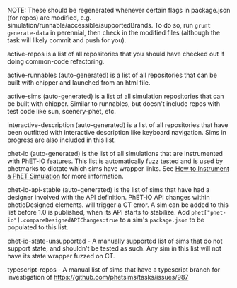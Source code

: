 
NOTE: These should be regenerated whenever certain flags in package.json (for repos) are modified, e.g. simulation/runnable/accessible/supportedBrands. 
  To do so, run `grunt generate-data` in perennial, then check in the modified files (although the task will likely commit and push for you).

active-repos is a list of all repositories that you should have checked out if doing common-code refactoring.

active-runnables (auto-generated) is a list of all repositories that can be built with chipper and launched from an html file.

active-sims (auto-generated) is a list of all simulation repositories that can be built with chipper.  Similar to runnables, but doesn't include repos with test code like sun, scenery-phet, etc.

interactive-description (auto-generated) is a list of all repositories that have been outfitted with interactive description like keyboard navigation. Sims in progress are also included in this list.  

phet-io (auto-generated) is the list of all simulations that are instrumented with PhET-iO features. This list is automatically fuzz
    tested and is used by phetmarks to dictate which sims have wrapper links. See 
    [How to Instrument a PhET Simulation](https://github.com/phetsims/phet-io/blob/master/doc/how-to-instrument-a-phet-simulation-for-phet-io.md)
    for more information.

phet-io-api-stable (auto-generated) is the list of sims that have had a designer involved with the API definition.  PhET-iO API changes within phetioDesigned elements. 
will trigger a CT error. A sim can be added to this list before 1.0 is published, when its API starts to stabilize. Add `phet["phet-io"].compareDesignedAPIChanges:true` to a sim's `package.json` to be populated to this list.


phet-io-state-unsupported - A manually supported list of sims that do not support state, and shouldn't be tested as such. 
Any sim in this list will not have its state wrapper fuzzed on CT.  

typescript-repos - A manual list of sims that have a typescript branch for investigation of https://github.com/phetsims/tasks/issues/987